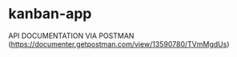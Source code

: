 # kanban-app

API DOCUMENTATION VIA POSTMAN (https://documenter.getpostman.com/view/13590780/TVmMgdUs)
